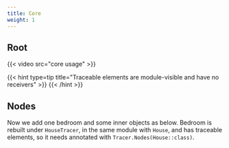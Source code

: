 ```yaml
---
title: Core
weight: 1
---
```


## Root
{{< video src="core usage" >}}

{{< hint type=tip title="Traceable elements are module-visible and have no receivers" >}}
{{< /hint >}}

## Nodes
Now we add one bedroom and some inner objects as below. Bedroom is rebuilt under `HouseTracer`, in 
the same module with `House`, and has traceable elements, so it needs annotated with 
`Tracer.Nodes(House::class)`.